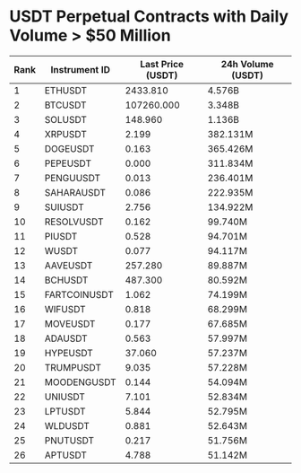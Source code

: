 # USDT Perpetual Contracts with Daily Volume > $50 Million

| Rank | Instrument ID | Last Price (USDT) | 24h Volume (USDT) |
|------|---------------|-------------------|-------------------|
| 1 | ETHUSDT | 2433.810 | 4.576B |
| 2 | BTCUSDT | 107260.000 | 3.348B |
| 3 | SOLUSDT | 148.960 | 1.136B |
| 4 | XRPUSDT | 2.199 | 382.131M |
| 5 | DOGEUSDT | 0.163 | 365.426M |
| 6 | PEPEUSDT | 0.000 | 311.834M |
| 7 | PENGUUSDT | 0.013 | 236.401M |
| 8 | SAHARAUSDT | 0.086 | 222.935M |
| 9 | SUIUSDT | 2.756 | 134.922M |
| 10 | RESOLVUSDT | 0.162 | 99.740M |
| 11 | PIUSDT | 0.528 | 94.701M |
| 12 | WUSDT | 0.077 | 94.117M |
| 13 | AAVEUSDT | 257.280 | 89.887M |
| 14 | BCHUSDT | 487.300 | 80.592M |
| 15 | FARTCOINUSDT | 1.062 | 74.199M |
| 16 | WIFUSDT | 0.818 | 68.299M |
| 17 | MOVEUSDT | 0.177 | 67.685M |
| 18 | ADAUSDT | 0.563 | 57.997M |
| 19 | HYPEUSDT | 37.060 | 57.237M |
| 20 | TRUMPUSDT | 9.035 | 57.228M |
| 21 | MOODENGUSDT | 0.144 | 54.094M |
| 22 | UNIUSDT | 7.101 | 52.834M |
| 23 | LPTUSDT | 5.844 | 52.795M |
| 24 | WLDUSDT | 0.881 | 52.643M |
| 25 | PNUTUSDT | 0.217 | 51.756M |
| 26 | APTUSDT | 4.788 | 51.142M |
